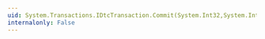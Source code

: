 ```yaml
---
uid: System.Transactions.IDtcTransaction.Commit(System.Int32,System.Int32,System.Int32)
internalonly: False
---
```

